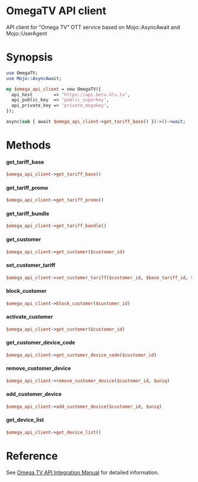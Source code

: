# OmegaTV API client

API client for "Omega TV" OTT service based on Mojo::AsyncAwait and Mojo::UserAgent

# Synopsis

```Perl
use OmegaTV;
use Mojo::AsyncAwait;

my $omega_api_client = new OmegaTV({
  api_host        => 'https://api.beta.hls.tv',
  api_public_key  => 'public_superkey',
  api_private_key => 'private_megakey',
});

async(sub { await $omega_api_client->get_tariff_base() })->()->wait;
```

# Methods

#### get_tariff_base
````perl
$omega_api_client->get_tariff_base()
````

#### get_tariff_promo
````perl
$omega_api_client->get_tariff_promo()
````

#### get_tariff_bundle
````perl
$omega_api_client->get_tariff_bundle()
````

#### get_customer
````perl
$omega_api_client->get_customer($customer_id)
````

#### set_customer_tariff
````perl
$omega_api_client->set_customer_tariff($customer_id, $base_tariff_id, $bundle_tariff_id)
````

#### block_customer
````perl
$omega_api_client->block_customer($customer_id)
````

#### activate_customer
````perl
$omega_api_client->get_customer($customer_id)
````

#### get_customer_device_code
````perl
$omega_api_client->get_customer_device_code($customer_id)
````
#### remove_customer_device
````perl
$omega_api_client->remove_customer_device($customer_id, $uniq)
````

#### add_customer_device
````perl
$omega_api_client->add_customer_device($customer_id, $uniq)
````

#### get_device_list
````perl
$omega_api_client->get_device_list()
````

# Reference
See [Omega TV API Integration Manual](https://omegatv.atlassian.net/wiki/spaces/POT/pages/13926401/API+Integration+Manual) for detailed information.
